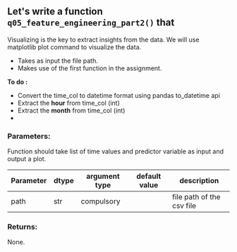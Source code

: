 

## Let's write a function `q05_feature_engineering_part2()` that
Visualizing is the key to extract insights from the data. We will use matplotlib plot command to visualize the data.

* Takes as input the file path.
* Makes use of the first function in the assignment.

**To do :**
- Convert the time_col to datetime format using pandas to_datetime api
- Extract the **hour** from time_col (int)
- Extract the **month** from time_col (int)
- 


### Parameters:

Function should take list of time values and predictor variable as input and output a plot.

| Parameter | dtype | argument type | default value | description |
| --- | --- | --- | --- | --- |
| path | str | compulsory |  | file path of the csv file |



### Returns:
None.
